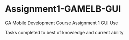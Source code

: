 # Assignment1-GAMELB-GUI
GA Mobile Development Course Assignment 1 GUI Use


Tasks completed to best of knowledge and current ability 
